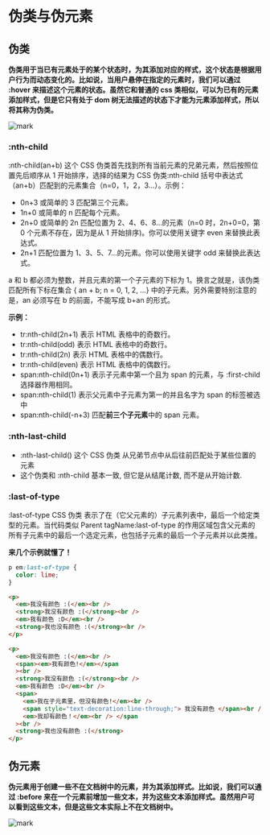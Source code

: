 # 伪类与伪元素

## 伪类

**伪类用于当已有元素处于的某个状态时，为其添加对应的样式，这个状态是根据用户行为而动态变化的。比如说，当用户悬停在指定的元素时，我们可以通过 :hover 来描述这个元素的状态。虽然它和普通的 css 类相似，可以为已有的元素添加样式，但是它只有处于 dom 树无法描述的状态下才能为元素添加样式，所以将其称为伪类。**

![mark](http://image.jinghao.xyz/blog/20200621/5ppcbIK0yOwd.png)

### :nth-child

:nth-child(an+b) 这个 CSS 伪类首先找到所有当前元素的兄弟元素，然后按照位置先后顺序从 1 开始排序，选择的结果为 CSS 伪类:nth-child 括号中表达式（an+b）匹配到的元素集合（n=0，1，2，3...）。示例：

- 0n+3 或简单的 3 匹配第三个元素。
- 1n+0 或简单的 n 匹配每个元素。
- 2n+0 或简单的 2n 匹配位置为 2、4、6、8...的元素（n=0 时，2n+0=0，第 0 个元素不存在，因为是从 1 开始排序)。你可以使用关键字 even 来替换此表达式。
- 2n+1 匹配位置为 1、3、5、7...的元素。你可以使用关键字 odd 来替换此表达式。

a 和 b 都必须为整数，并且元素的第一个子元素的下标为 1。换言之就是，该伪类匹配所有下标在集合 { an + b; n = 0, 1, 2, ...} 中的子元素。另外需要特别注意的是，an 必须写在 b 的前面，不能写成 b+an 的形式。

**示例：**

- tr:nth-child(2n+1) 表示 HTML 表格中的奇数行。
- tr:nth-child(odd) 表示 HTML 表格中的奇数行。
- tr:nth-child(2n) 表示 HTML 表格中的偶数行。
- tr:nth-child(even) 表示 HTML 表格中的偶数行。
- span:nth-child(0n+1) 表示子元素中第一个且为 span 的元素，与 :first-child 选择器作用相同。
- span:nth-child(1) 表示父元素中子元素为第一的并且名字为 span 的标签被选中
- span:nth-child(-n+3) 匹配**前三个子元素**中的 span 元素。

### :nth-last-child

- :nth-last-child() 这个 CSS 伪类 从兄弟节点中从后往前匹配处于某些位置的元素
- 这个伪类和 :nth-child 基本一致, 但它是从结尾计数, 而不是从开始计数.

### :last-of-type

:last-of-type CSS 伪类 表示了在（它父元素的）子元素列表中，最后一个给定类型的元素。当代码类似 Parent tagName:last-of-type 的作用区域包含父元素的所有子元素中的最后一个选定元素，也包括子元素的最后一个子元素并以此类推。

**来几个示例就懂了！**

```css
p em:last-of-type {
  color: lime;
}
```

```html
<p>
  <em>我没有颜色 :(</em><br />
  <strong>我没有颜色 :(</strong><br />
  <em>我有颜色 :D</em><br />
  <strong>我也没有颜色 :(</strong><br />
</p>

<p>
  <em>我没有颜色 :(</em><br />
  <span><em>我有颜色!</em></span
  ><br />
  <strong>我没有颜色 :(</strong><br />
  <em>我有颜色 :D</em><br />
  <span>
    <em>我在子元素里，但没有颜色!</em><br />
    <span style="text-decoration:line-through;"> 我没有颜色 </span><br />
    <em>我却有颜色！</em><br /> </span
  ><br />
  <strong>我也没有颜色 :(</strong>
</p>
```

## 伪元素

**伪元素用于创建一些不在文档树中的元素，并为其添加样式。比如说，我们可以通过 :before 来在一个元素前增加一些文本，并为这些文本添加样式。虽然用户可以看到这些文本，但是这些文本实际上不在文档树中。**

![mark](http://image.jinghao.xyz/blog/20200621/k8n6pvSMWhUO.png)
